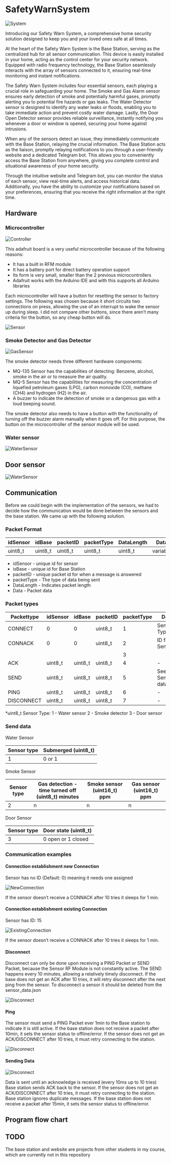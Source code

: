 # SafetyWarnSystem

![System](/Docs/Images/Overview.png)

Introducing our Safety Warn System, a comprehensive home security solution designed to keep you and your loved ones safe at all times.

At the heart of the Safety Warn System is the Base Station, serving as the centralized hub for all sensor communication. This device is easily installed in your home, acting as the control center for your security network. Equipped with radio frequency technology, the Base Station seamlessly interacts with the array of sensors connected to it, ensuring real-time monitoring and instant notifications.

The Safety Warn System includes four essential sensors, each playing a crucial role in safeguarding your home. The Smoke and Gas Alarm sensor ensures early detection of smoke and potentially harmful gases, promptly alerting you to potential fire hazards or gas leaks. The Water Detector sensor is designed to identify any water leaks or floods, enabling you to take immediate action and prevent costly water damage. Lastly, the Door Open Detector sensor provides reliable surveillance, instantly notifying you whenever a door or window is opened, securing your home against intrusions.

When any of the sensors detect an issue, they immediately communicate with the Base Station, relaying the crucial information. The Base Station acts as the liaison, promptly relaying notifications to you through a user-friendly website and a dedicated Telegram bot. This allows you to conveniently access the Base Station from anywhere, giving you complete control and situational awareness of your home security.

Through the intuitive website and Telegram bot, you can monitor the status of each sensor, view real-time alerts, and access historical data. Additionally, you have the ability to customize your notifications based on your preferences, ensuring that you receive the right information at the right time.

## Hardware

### Microcontroller

![Controller](/Docs/Images/Adafruit.png)

This adafruit board is a very useful microcontroller because of the following reasons:

- It has a built in RFM module
- It has a battery port for direct battery operation support
- Its form is very small, smaller than the 2 previous microcontrollers
- Adafruit works with the Arduino IDE and with this supports all Arduino libraries

Each microcontroller will have a button for resetting the sensor to factory settings. The following was chosen because it short circuits two connections on press, allowing the use of an interrupt to wake the sensor up during sleep. I did not compare other buttons, since there aren’t many criteria for the button, so any cheap button will do.

![Sensor](/Docs/Images/Sensor.png)

### Smoke Detector and Gas Detector

![GasSensor](/Docs/Images/GasSensor.png)

The smoke detector needs three different hardware components:
- MQ-135 Sensor has the capabilities of detecting: Benzene, alcohol, smoke in the air or to measure the air quality.
- MQ-5 Sensor has the capabilities for measuring the concentration of liquefied petroleum gases (LPG), carbon monoxide (CO), methane (CH4) and hydrogen (H2) in the air.
- A buzzer to indicate the detection of smoke or a dangerous gas with a loud beeping sound.

The smoke detector also needs to have a button with the functionality of turning off the buzzer alarm manually when it goes off. For this purpose, the button on the microcontroller of the sensor module will be used. 

### Water sensor

![WaterSensor](/Docs/Images/GasSensor.png)

## Door sensor

![WaterSensor](/Docs/Images/DoorSensor.png)

## Communication

Before we could begin with the implementation of the sensors, we had to decide how the communication would be done between the sensors and the base station. We came up with the following solution.

### Packet Format

| idSensor      | idBase        | packetID      | packetType    | DataLength    | Data          |
| ------------- | ------------- | ------------- | ------------- | ------------- | ------------- |
| uint8_t       | uint8_t       | uint8_t       | uint8_t       | uint8_t       | variable      |

- idSensor    -       	unique id for sensor
- isBase      -       	unique id for Base Station
- packetID    -       	unique packet id for when a message is answered
- packetType 	-       	The type of data being sent
- DataLength 	-	        Indicates packet length
- Data        -       	Packet data

### Packet types

| Packettype    | idSensor      | idBase        | packetID      | packetType    | Data          |
| ------------- | ------------- | ------------- | ------------- | ------------- | ------------- |
| CONNECT       | 0             | 0             | uint8_t       | 1             | Sensor Type*  |
| CONNACK       | 0             | 0             | uint8_t       | 2             | ID for Sensor*|
|               |               |               |               | 3             |               |
| ACK           | uint8_t       | uint8_t       | uint8_t       | 4             |      -        |
| SEND          | uint8_t       | uint8_t       | uint8_t       | 5             | See Send data |
| PING          | uint8_t       | uint8_t       | uint8_t       | 6             |      -        |
| DISCONNECT    | uint8_t       | uint8_t       | uint8_t       | 7             |      -        |

*uint8_t
Sensor Type: 
1 - Water sensor
2 - Smoke detector
3 - Door sensor

### Send data

Water Sensor

| Sensor type    | Submerged (uint8_t)  |
| -------------- | -------------------- |
| 1              | 0 or 1               |

Smoke Sensor

| Sensor type | Gas detection - time turned off (uint8_t) minutes  | Smoke sensor (uint16_t) ppm | Gas sensor (uint16_t) ppm |
| ----------- | -------------------------------------------------- | --------------------------- | ------------------------- |
| 2           | n                                                  | n                           | n                         |

Door Sensor

| Sensor type    | Door state (uint8_t) |
| -------------- | -------------------- |
| 3              | 0 open or 1 closed   |

### Communication examples

#### Connection establishment new Connection

Sensor has no ID (Default: 0) meaning it needs one assigned

![NewConnection](/Docs/Images/NewConnection.png)

If the sensor doesn’t receive a CONNACK after 10 tries it sleeps for 1 min.

#### Connection establishment existing Connection

Sensor has ID: 15

![ExistingConnection](/Docs/Images/ExistingConnection.png)

If the sensor doesn’t receive a CONNACK after 10 tries it sleeps for 1 min.

#### Disconnect

Disconnect can only be done upon receiving a PING Packet or SEND Packet, because the Sensor RF Module is not constantly active. The SEND happens every 10 minutes, allowing a relatively timely disconnect.
If the base does not get an ACK after 10 tries, it will retry disconnect after the next ping from the sensor.
To disconnect a sensor it should be deleted from the sensor_data.json

![Disconnect](/Docs/Images/Disconnect.png)

#### Ping

The sensor must send a PING Packet ever 1min to the Base station to indicate it is still active. If the base station does not receive a packet after 10min, it sets the sensor status to offline/error.
If the sensor does not get an ACK/DISCONNECT after 10 tries, it must retry connecting to the station.

![Disconnect](/Docs/Images/Ping.png)

#### Sending Data

![Disconnect](/Docs/Images/SendingData.png)

Data is sent until an acknowledge is received (every 10ms up to 10 tries)
Base station sends ACK back to the sensor.
If the sensor does not get an ACK/DISCONNECT after 10 tries, it must retry connecting to the station.
Base station ignores duplicate messages.
If the base station does not receive a packet after 15min, it sets the sensor status to offline/error.

## Program flow chart

## TODO

The base station and website are projects from other students in my course, which are currently not in this repository
